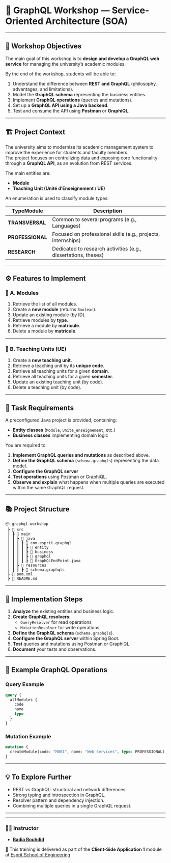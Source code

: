 # 🧠 GraphQL Workshop — Service-Oriented Architecture (SOA)


---

## 🎯 Workshop Objectives

The main goal of this workshop is to **design and develop a GraphQL web service** for managing the university’s academic modules.

By the end of the workshop, students will be able to:

1. Understand the difference between **REST and GraphQL** (philosophy, advantages, and limitations).  
2. Model the **GraphQL schema** representing the business entities.  
3. Implement **GraphQL operations** (queries and mutations).  
4. Set up a **GraphQL API using a Java backend**.  
5. Test and consume the API using **Postman** or **GraphiQL**.

---

## 🏗️ Project Context

The university aims to modernize its academic management system to improve the experience for students and faculty members.  
The project focuses on centralizing data and exposing core functionality through a **GraphQL API**, as an evolution from REST services.

The main entities are:

- **Module**  
- **Teaching Unit (Unité d’Enseignement / UE)**  

An enumeration is used to classify module types:

| TypeModule | Description |
|-------------|-------------|
| **TRANSVERSAL** | Common to several programs (e.g., Languages) |
| **PROFESSIONAL** | Focused on professional skills (e.g., projects, internships) |
| **RESEARCH** | Dedicated to research activities (e.g., dissertations, theses) |

---

## ⚙️ Features to Implement

### 🧩 A. Modules

1. Retrieve the list of all modules.  
2. Create a **new module** (returns `Boolean`).  
3. Update an existing module (by ID).  
4. Retrieve modules by **type**.  
5. Retrieve a module by **matricule**.  
6. Delete a module by **matricule**.

---

### 🧱 B. Teaching Units (UE)

1. Create a **new teaching unit**.  
2. Retrieve a teaching unit by its **unique code**.  
3. Retrieve all teaching units for a given **domain**.  
4. Retrieve all teaching units for a given **semester**.  
5. Update an existing teaching unit (by code).  
6. Delete a teaching unit (by code).

---

## 🧮 Task Requirements

A preconfigured Java project is provided, containing:

- **Entity classes** (`Module`, `Unite_enseignement`, etc.)  
- **Business classes** implementing domain logic

You are required to:

1. **Implement GraphQL queries and mutations** as described above.  
2. **Define the GraphQL schema** (`schema.graphqls`) representing the data model.  
3. **Configure the GraphQL server**   
4. **Test operations** using Postman or GraphiQL.  
5. **Observe and explain** what happens when multiple queries are executed within the same GraphQL request.

---


## 📚 Project Structure

```
📦 graphql-workshop
 ┣ 📂 src
 ┃ ┣ 📂 main
 ┃ ┃ ┣ 📂 java
 ┃ ┃ ┃ ┣ 📂 com.esprit.graphql
 ┃ ┃ ┃ ┃ ┣ 📂 entity
 ┃ ┃ ┃ ┃ ┣ 📂 business
 ┃ ┃ ┃ ┃ ┣ 📂 graphql
 ┃ ┃ ┃ ┃ ┣ 📜 GraphQLEndPoint.java
 ┃ ┃ ┣ 📂 resources
 ┃ ┃ ┃ ┣ 📜 schema.graphqls
 ┣ 📜 pom.xml
 ┣ 📜 README.md
```

---

## 🚀 Implementation Steps

1. **Analyze** the existing entities and business logic.  
2. **Create GraphQL resolvers**:  
   - `QueryResolver` for read operations  
   - `MutationResolver` for write operations  
3. **Define the GraphQL schema** (`schema.graphqls`).  
4. **Configure the GraphQL server** within Spring Boot.  
5. **Test** queries and mutations using Postman or GraphiQL.  
6. **Document** your tests and observations.

---

## 🧪 Example GraphQL Operations

### Query Example
```graphql
query {
  allModules {
    code
    name
    type
  }
}
```

### Mutation Example
```graphql
mutation {
  createModule(code: "M001", name: "Web Services", type: PROFESSIONAL)
}
```

---

## 💡 To Explore Further

- REST vs GraphQL: structural and network differences.  
- Strong typing and introspection in GraphQL.  
- Resolver pattern and dependency injection.  
- Combining multiple queries in a single GraphQL request.

---
---
### 👨‍🏫 Instructor
- **[Badia Bouhdid](https://www.linkedin.com/in/badiabouhdid)**

🏫 This training is delivered as part of the **Client-Side Application 1** module at [Esprit School of Engineering](https://www.esprit.tn)

